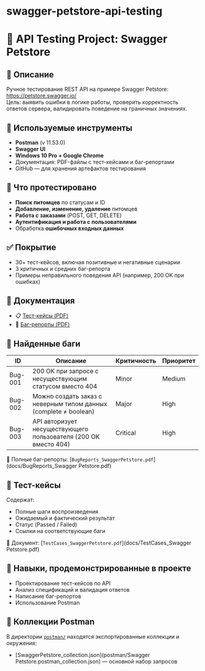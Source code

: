# swagger-petstore-api-testing
# 🧪 API Testing Project: Swagger Petstore

## 📌 Описание
Ручное тестирование REST API на примере Swagger Petstore: https://petstore.swagger.io/  
Цель: выявить ошибки в логике работы, проверить корректность ответов сервера, валидировать поведение на граничных значениях.

## 🧰 Используемые инструменты
- **Postman** (v 11.53.0)
- **Swagger UI**
- **Windows 10 Pro + Google Chrome**
- Документация: PDF-файлы с тест-кейсами и баг-репортами
- GitHub — для хранения артефактов тестирования

## 📝 Что протестировано
- **Поиск питомцев** по статусам и ID
- **Добавление, изменение, удаление** питомцев
- **Работа с заказами** (POST, GET, DELETE)
- **Аутентификация и работа с пользователями**
- Обработка **ошибочных входных данных**

## ✅ Покрытие
- 30+ тест-кейсов, включая позитивные и негативные сценарии
- 3 критичных и средних баг-репорта
- Примеры неправильного поведения API (например, 200 OK при ошибках)

## 📄 Документация
- 📋 [Тест-кейсы (PDF)](docs/TestCases_SwaggerPetstore.pdf)
- 🐞 [Баг-репорты (PDF)](docs/BugReports_SwaggerPetstore.pdf)

## 🐞 Найденные баги
| ID      | Описание                                                                 | Критичность | Приоритет |
|---------|--------------------------------------------------------------------------|-------------|------------|
| Bug-001 | 200 OK при запросе с несуществующим статусом вместо 404                 | Minor       | Medium     |
| Bug-002 | Можно создать заказ с неверным типом данных (complete ≠ boolean)        | Major       | High       |
| Bug-003 | API авторизует несуществующего пользователя (200 OK вместо 404)         | Critical    | High       |

📄 Полные баг-репорты: [`BugReports_SwaggerPetstore.pdf`](docs/BugReports_Swagger Petstore.pdf)

## 📄 Тест-кейсы
Содержат:
- Полные шаги воспроизведения
- Ожидаемый и фактический результат
- Статус (Passed / Failed)
- Ссылки на соответствующие баги

📄 Документ: [`TestCases_SwaggerPetstore.pdf`](docs/TestCases_Swagger Petstore.pdf)

## 💼 Навыки, продемонстрированные в проекте
- Проектирование тест-кейсов по API
- Анализ спецификаций и валидация ответов
- Написание баг-репортов
- Использование Postman

## 🔄 Коллекции Postman
В директории [`postman/`](postman) находятся экспортированные коллекции и окружения:
- [SwaggerPetstore_collection.json](postman/Swagger Petstore.postman_collection.json) — основной набор запросов
